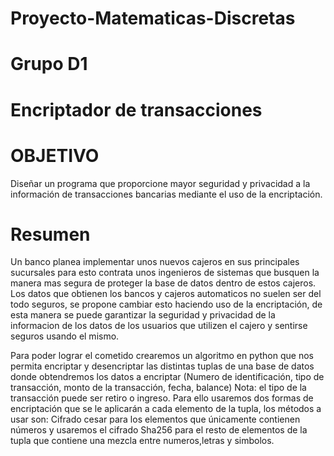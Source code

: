 # Proyecto-Matematicas-Discretas
# Grupo D1
# Encriptador de transacciones


# OBJETIVO
Diseñar un programa que proporcione mayor seguridad y privacidad a la información de transacciones bancarias mediante el uso de la encriptación.


# Resumen
Un banco planea implementar unos nuevos cajeros en sus principales sucursales para esto contrata unos ingenieros de sistemas que busquen la manera 
mas segura de proteger la base de datos dentro de estos cajeros.
Los datos que obtienen los bancos y cajeros automaticos no suelen ser del todo seguros, se propone cambiar esto haciendo uso de la encriptación,
de esta manera se puede garantizar la seguridad y privacidad de la informacion de los datos de los usuarios que utilizen el cajero y sentirse seguros usando el mismo.

Para poder lograr el cometido crearemos un algoritmo en python que nos permita encriptar y desencriptar las distintas tuplas de una base de datos donde obtendremos
los datos a encriptar (Numero de identificación, tipo de transacción, monto de la transacción, fecha, balance)
Nota: el tipo de la transacción puede ser retiro o ingreso.
Para ello usaremos dos formas de encriptación que se le aplicarán a cada elemento de la tupla, los métodos a usar son: 
Cifrado cesar para los elementos que únicamente contienen números y usaremos el cifrado Sha256 para el resto de elementos de la tupla que contiene
una mezcla entre numeros,letras y simbolos.
